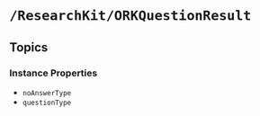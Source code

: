 # ``/ResearchKit/ORKQuestionResult``

<!-- The content below this line is auto-generated and is redundant. You should either incorporate it into your content above this line or delete it. -->

## Topics

### Instance Properties

- ``noAnswerType``
- ``questionType``